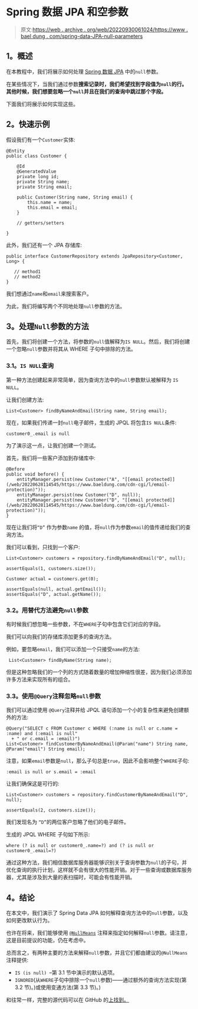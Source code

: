 # Spring 数据 JPA 和空参数

> 原文:[https://web . archive . org/web/20220930061024/https://www . bael dung . com/spring-data-JPA-null-parameters](https://web.archive.org/web/20220930061024/https://www.baeldung.com/spring-data-jpa-null-parameters)

## **1。概述**

在本教程中，我们将展示如何处理 [Spring 数据 JPA](/web/20220628114545/https://www.baeldung.com/the-persistence-layer-with-spring-data-jpa) 中的`null`参数。

在某些情况下，当我们通过参数**搜索记录时，我们希望找到字段值为`null`的行。**其他时候，我们想要忽略一个`null`并且**在我们的查询中跳过那个字段。**

下面我们将展示如何实现这些。

## **2。快速示例**

假设我们有一个`Customer`实体:

```
@Entity
public class Customer {

    @Id
    @GeneratedValue
    private long id;
    private String name;
    private String email;

    public Customer(String name, String email) {
        this.name = name;
        this.email = email;
    }

    // getters/setters

}
```

此外，我们还有一个 JPA 存储库:

```
public interface CustomerRepository extends JpaRepository<Customer, Long> { 

   // method1
   // method2
}
```

我们想通过`name`和`email`来搜索客户。

为此，我们将编写两个不同地处理`null`参数的方法。

## **3。处理`Null`参数**的方法

首先，我们将创建一个方法，将参数的`null`值解释为`IS NULL`。然后，我们将创建一个忽略`null`参数并将其从 WHERE 子句中排除的方法。

### **3.1。`IS NULL`查询**

第一种方法创建起来非常简单，因为查询方法中的`null`参数默认被解释为 `IS NULL`。

让我们创建方法:

```
List<Customer> findByNameAndEmail(String name, String email);
```

现在，如果我们传递一封`null`电子邮件，生成的 JPQL 将包含`IS NULL`条件:

```
customer0_.email is null
```

为了演示这一点，让我们创建一个测试。

首先，我们将一些客户添加到存储库中:

```
@Before
public void before() {
    entityManager.persist(new Customer("A", "[[email protected]](/web/20220628114545/https://www.baeldung.com/cdn-cgi/l/email-protection)"));
    entityManager.persist(new Customer("D", null));
    entityManager.persist(new Customer("D", "[[email protected]](/web/20220628114545/https://www.baeldung.com/cdn-cgi/l/email-protection)"));
}
```

现在让我们将`“D”` 作为参数`name` 的值，将`null`作为参数`email`的值传递给我们的查询方法。

我们可以看到，只找到一个客户:

```
List<Customer> customers = repository.findByNameAndEmail("D", null);

assertEquals(1, customers.size());

Customer actual = customers.get(0);

assertEquals(null, actual.getEmail());
assertEquals("D", actual.getName());
```

### **3.2。用替代方法避免`null`参数**

有时候我们想忽略一些参数，不在`WHERE`子句中包含它们对应的字段。

我们可以向我们的存储库添加更多的查询方法。

例如，要忽略`email`，我们可以添加一个只接受`name`的方法:

```
 List<Customer> findByName(String name);
```

但是这种忽略我们的一个列的方式随着数量的增加伸缩性很差，因为我们必须添加许多方法来实现所有的组合。

### **3.3。使用`@Query`注释**忽略`null`参数

我们可以通过使用 `@Query`注释并给 JPQL 语句添加一个小的复杂性来避免创建额外的方法:

```
@Query("SELECT c FROM Customer c WHERE (:name is null or c.name = :name) and (:email is null"
  + " or c.email = :email)")
List<Customer> findCustomerByNameAndEmail(@Param("name") String name, @Param("email") String email);
```

注意，如果`email`参数是`null`，那么子句总是`true`，因此不会影响整个`WHERE`子句:

```
:email is null or s.email = :email
```

让我们确保这是可行的:

```
List<Customer> customers = repository.findCustomerByNameAndEmail("D", null);

assertEquals(2, customers.size());
```

我们发现名为 `“D”`的两位客户忽略了他们的电子邮件。

生成的 JPQL WHERE 子句如下所示:

```
where (? is null or customer0_.name=?) and (? is null or customer0_.email=?)
```

通过这种方法，我们相信数据库服务器能够识别关于查询参数为`null`的子句，并优化查询的执行计划，这样就不会有很大的性能开销。对于一些查询或数据库服务器，尤其是涉及到大量的表扫描时，可能会有性能开销。

## **4。结论**

在本文中，我们演示了 Spring Data JPA 如何解释查询方法中的`null`参数，以及如何更改默认行为。

也许在将来，我们能够使用 [`@NullMeans`](https://web.archive.org/web/20220628114545/https://jira.spring.io/browse/DATAJPA-209) 注释来指定如何解释`null`参数。请注意，这是目前提议的功能，仍在考虑中。

总而言之，有两种主要的方法来解释`null`参数，并且它们都由建议的`@NullMeans`注释提供:

*   `IS (is null) `–第 3.1 节中演示的默认选项。
*   `IGNORED`(从`WHERE`子句中排除一个`null`参数)——通过额外的查询方法实现(第 3.2 节)。)或使用变通方法(第 3.3 节)。)

和往常一样，完整的源代码可以在 GitHub 的[上找到。](https://web.archive.org/web/20220628114545/https://github.com/eugenp/tutorials/tree/master/persistence-modules/spring-data-jpa-filtering)